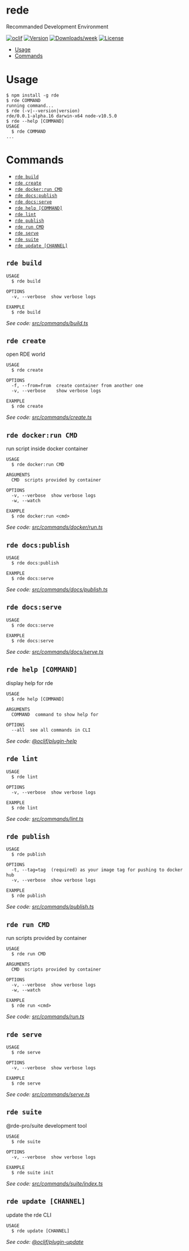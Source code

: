 rede
====

Recommanded Development Environment

[![oclif](https://img.shields.io/badge/cli-oclif-brightgreen.svg)](https://oclif.io)
[![Version](https://img.shields.io/npm/v/rede.svg)](https://npmjs.org/package/rede)
[![Downloads/week](https://img.shields.io/npm/dw/rede.svg)](https://npmjs.org/package/rede)
[![License](https://img.shields.io/npm/l/rede.svg)](https://github.com/nupthale/rede/blob/master/package.json)

<!-- toc -->
* [Usage](#usage)
* [Commands](#commands)
<!-- tocstop -->
# Usage
<!-- usage -->
```sh-session
$ npm install -g rde
$ rde COMMAND
running command...
$ rde (-v|--version|version)
rde/0.0.1-alpha.16 darwin-x64 node-v10.5.0
$ rde --help [COMMAND]
USAGE
  $ rde COMMAND
...
```
<!-- usagestop -->
# Commands
<!-- commands -->
* [`rde build`](#rde-build)
* [`rde create`](#rde-create)
* [`rde docker:run CMD`](#rde-dockerrun-cmd)
* [`rde docs:publish`](#rde-docspublish)
* [`rde docs:serve`](#rde-docsserve)
* [`rde help [COMMAND]`](#rde-help-command)
* [`rde lint`](#rde-lint)
* [`rde publish`](#rde-publish)
* [`rde run CMD`](#rde-run-cmd)
* [`rde serve`](#rde-serve)
* [`rde suite`](#rde-suite)
* [`rde update [CHANNEL]`](#rde-update-channel)

## `rde build`

```
USAGE
  $ rde build

OPTIONS
  -v, --verbose  show verbose logs

EXAMPLE
  $ rde build
```

_See code: [src/commands/build.ts](https://github.com/kaolafed/rde/blob/v0.0.1-alpha.16/src/commands/build.ts)_

## `rde create`

open RDE world

```
USAGE
  $ rde create

OPTIONS
  -f, --from=from  create container from another one
  -v, --verbose    show verbose logs

EXAMPLE
  $ rde create
```

_See code: [src/commands/create.ts](https://github.com/kaolafed/rde/blob/v0.0.1-alpha.16/src/commands/create.ts)_

## `rde docker:run CMD`

run script inside docker container

```
USAGE
  $ rde docker:run CMD

ARGUMENTS
  CMD  scripts provided by container

OPTIONS
  -v, --verbose  show verbose logs
  -w, --watch

EXAMPLE
  $ rde docker:run <cmd>
```

_See code: [src/commands/docker/run.ts](https://github.com/kaolafed/rde/blob/v0.0.1-alpha.16/src/commands/docker/run.ts)_

## `rde docs:publish`

```
USAGE
  $ rde docs:publish

EXAMPLE
  $ rde docs:serve
```

_See code: [src/commands/docs/publish.ts](https://github.com/kaolafed/rde/blob/v0.0.1-alpha.16/src/commands/docs/publish.ts)_

## `rde docs:serve`

```
USAGE
  $ rde docs:serve

EXAMPLE
  $ rde docs:serve
```

_See code: [src/commands/docs/serve.ts](https://github.com/kaolafed/rde/blob/v0.0.1-alpha.16/src/commands/docs/serve.ts)_

## `rde help [COMMAND]`

display help for rde

```
USAGE
  $ rde help [COMMAND]

ARGUMENTS
  COMMAND  command to show help for

OPTIONS
  --all  see all commands in CLI
```

_See code: [@oclif/plugin-help](https://github.com/oclif/plugin-help/blob/v2.1.6/src/commands/help.ts)_

## `rde lint`

```
USAGE
  $ rde lint

OPTIONS
  -v, --verbose  show verbose logs

EXAMPLE
  $ rde lint
```

_See code: [src/commands/lint.ts](https://github.com/kaolafed/rde/blob/v0.0.1-alpha.16/src/commands/lint.ts)_

## `rde publish`

```
USAGE
  $ rde publish

OPTIONS
  -t, --tag=tag  (required) as your image tag for pushing to docker hub
  -v, --verbose  show verbose logs

EXAMPLE
  $ rde publish
```

_See code: [src/commands/publish.ts](https://github.com/kaolafed/rde/blob/v0.0.1-alpha.16/src/commands/publish.ts)_

## `rde run CMD`

run scripts provided by container

```
USAGE
  $ rde run CMD

ARGUMENTS
  CMD  scripts provided by container

OPTIONS
  -v, --verbose  show verbose logs
  -w, --watch

EXAMPLE
  $ rde run <cmd>
```

_See code: [src/commands/run.ts](https://github.com/kaolafed/rde/blob/v0.0.1-alpha.16/src/commands/run.ts)_

## `rde serve`

```
USAGE
  $ rde serve

OPTIONS
  -v, --verbose  show verbose logs

EXAMPLE
  $ rde serve
```

_See code: [src/commands/serve.ts](https://github.com/kaolafed/rde/blob/v0.0.1-alpha.16/src/commands/serve.ts)_

## `rde suite`

@rde-pro/suite development tool

```
USAGE
  $ rde suite

OPTIONS
  -v, --verbose  show verbose logs

EXAMPLE
  $ rde suite init
```

_See code: [src/commands/suite/index.ts](https://github.com/kaolafed/rde/blob/v0.0.1-alpha.16/src/commands/suite/index.ts)_

## `rde update [CHANNEL]`

update the rde CLI

```
USAGE
  $ rde update [CHANNEL]
```

_See code: [@oclif/plugin-update](https://github.com/oclif/plugin-update/blob/v1.3.9/src/commands/update.ts)_
<!-- commandsstop -->
